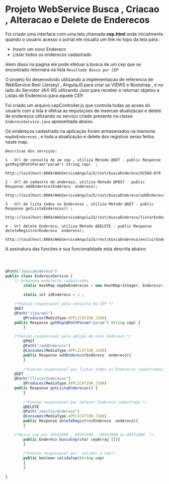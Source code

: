 # Projeto WebService Busca , Criacao , Alteracao e Delete de Enderecos 


Foi criado uma interface com uma tela chamada **cep.html** onde inicialmente quando o usuario acesso o portal 
ele visualiz um link no topo da tela para : 

* Inserir um novo Endereco 
* Listar todos os enderecos cadastrado 

Alem disso na pagina ele pode efetuar a busca de um cep que se encontrado retornara na lista ```Resultado Busca por CEP```

O projeto foi desenvolvido utilizando a implementacao de referencia de WebService Rest (Jersey) ,  AngulaJS para criar as VIEWS   e Bootstrap , e no lado do Servidor JAX-RS  utilizando Json para receber e retornar objetos e Listas  de 
Enderecos para aquele CEP. 

Foi criado um arquivo cepController.js que controla todas as acoes do usuario com a tela e efetua as requisiçoes de insercao atualizacao e delete de endereços utilizando os serviço criado presente na classe  ```EnderecoService.java``` apresentada abaixo.


Os endereços cadastrado na aplicação foram armazenados na memoria ```mapDeEnderecos``` , e toda a atualização e delete dos registros serao feitos neste map. 

```
Descricao dos serviços: 

1 - Url de consulta de um cep , utiliza Metodo @GET - public Response getMsg(@PathParam("param") String cep)  ; 

http://localhost:8084/WebServiceAngulaJS/rest/buscaEndereco/02560-079 

2 - Url de cadastro de endereço, utiliza Metodo @POST - public Response addEndereco(Endereco  endereco);

http://localhost:8084/WebServiceAngulaJS/rest/buscaEndereco/addEndereco

3 - Url de lista todos os Enderecos , utiliza Metodo @GET - public Response getListaEnderecos() ;

http://localhost:8084/WebServiceAngulaJS/rest/buscaEndereco/listarEnderecos

4 - Url delete Endereco, utiliza Metodo @DELETE - public Response deleteRegistro(Endereco  endereco);

http://localhost:8084/WebServiceAngulaJS/rest/buscaEndereco/excluirEndereco

```

A assinatura das funcões e sua funcionalidade esta descrita abaixo: 


```javascript



@Path("/buscaEndereco")
public class EnderecoService {
	// Armazena enderecos cadastrados     
        static HashMap mapDeEnderecos = new HashMap<Integer, Endereco>(); 
    
        static int idEndereco = 1 ; 

	/*Funcao responsavel pela consulta do CEP */ 
	@GET
	@Path("/{param}")
        @Produces(MediaType.APPLICATION_JSON)
	public Response getMsg(@PathParam("param") String cep) {
        }

	/*Funcao responsavel pela adição de novo Endereco */ 
        @POST
        @Path("/addEndereco")
        @Consumes(MediaType.APPLICATION_JSON)
        public Response addEndereco(Endereco  endereco){
        }
        
        /*Funcao responsavel por listar todos os Enderecos cadastrados */
	@GET
	@Path("/listarEnderecos")
        @Produces(MediaType.APPLICATION_JSON)
	public Response getListaEnderecos() {
        }
        
        /*Funcao responsavel por deletar Endereco cadastrado */
        @DELETE
        @Path("/excluirEndereco")
        @Consumes(MediaType.APPLICATION_JSON)
        public Response deleteRegistro(Endereco  endereco){
        }

	/*Busca cep por 04551999 , 04551990 , 04551900 ou 04551000  */        
        public Endereco buscaCep(char cepArray []){
        }
        
        /*Funcao responsavel por  validar o Cep*/
        public boolean validaCep(String cep)
        {
        }        
        
}

```




